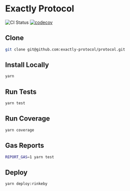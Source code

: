 # Exactly Protocol

![CI Status](https://github.com/exactly-protocol/protocol/actions/workflows/test.yml/badge.svg)
[![codecov](https://codecov.io/gh/exactly-protocol/protocol/branch/main/graph/badge.svg?token=qYngTpvXBT)](https://codecov.io/gh/exactly-protocol/protocol)

## Clone

```bash
git clone git@github.com:exactly-protocol/protocol.git
```

## Install Locally

```bash
yarn
```

## Run Tests

```bash
yarn test
```

## Run Coverage

```bash
yarn coverage
```

## Gas Reports

```bash
REPORT_GAS=1 yarn test
```

## Deploy

```bash
yarn deploy:rinkeby
```
